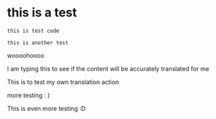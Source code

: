 # this is a test 
```
this is test code
```

`this is another test` 


woooohoooo

I am typing this to see if the content will be accurately translated for me 


This is to test my own translation action 

more testing  : )


This is even more testing :D
